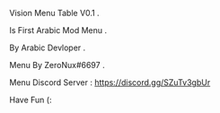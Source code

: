 Vision Menu Table V0.1 .

Is First Arabic Mod Menu .

By Arabic Devloper .

Menu By ZeroNux#6697 .

Menu Discord Server : https://discord.gg/SZuTv3gbUr 

Have Fun (:

